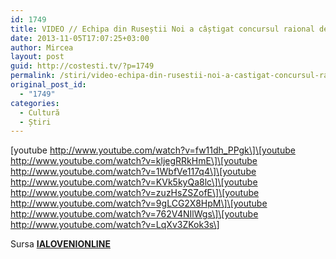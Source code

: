 ```yaml
---
id: 1749
title: VIDEO // Echipa din Ruseștii Noi a câștigat concursul raional de TVC, Ialoveni 2013.
date: 2013-11-05T17:07:25+03:00
author: Mircea
layout: post
guid: http://costesti.tv/?p=1749
permalink: /stiri/video-echipa-din-rusestii-noi-a-castigat-concursul-raional-de-tvc-ialoveni-2013/
original_post_id:
  - "1749"
categories:
  - Cultură
  - Știri
---
```

\[youtube http://www.youtube.com/watch?v=fw11dh_PPgk\]\[youtube http://www.youtube.com/watch?v=kljegRRkHmE\]\[youtube http://www.youtube.com/watch?v=1WbfVe117q4\]\[youtube http://www.youtube.com/watch?v=KVk5kyQa8lc\]\[youtube http://www.youtube.com/watch?v=zuzHsZSZofE\]\[youtube http://www.youtube.com/watch?v=9gLCG2X8HpM\]\[youtube http://www.youtube.com/watch?v=762V4NIlWgs\]\[youtube http://www.youtube.com/watch?v=LqXv3ZKok3s\] 

Sursa [<span style="font-size:14px;"><strong>IALOVENIONLINE</strong></span>](http://ialovenionline.md/diverse/2632-echipa-din-rusetii-noi-a-catigat-concursul-raional-de-tvc-ialoveni-2013)